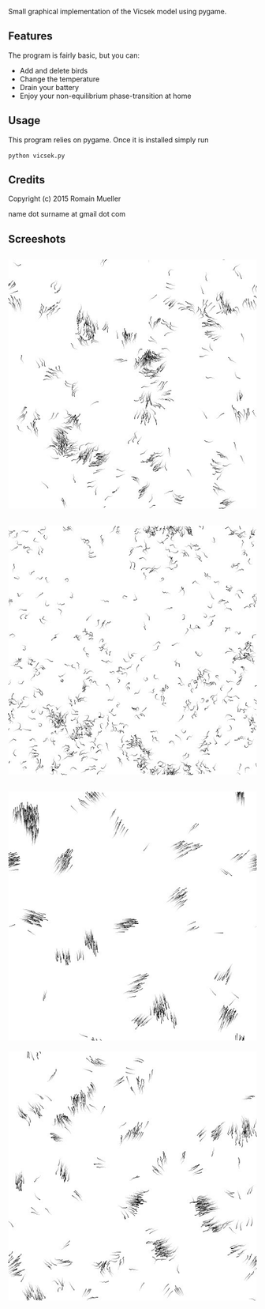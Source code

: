 Small graphical implementation of the Vicsek model using pygame.

Features
--------
The program is fairly basic, but you can:
- Add and delete birds
- Change the temperature
- Drain your battery
- Enjoy your non-equilibrium phase-transition at home

Usage
-----
This program relies on pygame. Once it is installed simply run

`python vicsek.py`

Credits
-------
Copyright (c) 2015 Romain Mueller

name dot surname at gmail dot com


Screeshots
----------
![screenshot1](screenshot1.jpeg)
---
![screenshot3](screenshot3.jpeg)
---
![screenshot4](screenshot4.jpeg)
---
![screenshot2](screenshot2.jpeg)
